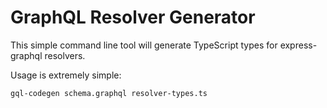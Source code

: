 # GraphQL Resolver Generator

This simple command line tool will generate TypeScript types for express-graphql resolvers.

Usage is extremely simple:

    gql-codegen schema.graphql resolver-types.ts
